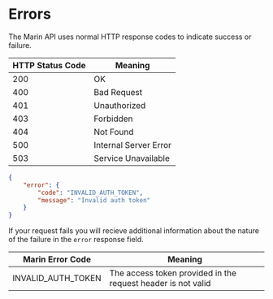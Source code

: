 # Errors


The Marin API uses normal HTTP response codes to indicate success or failure.

HTTP Status Code | Meaning 
---------- | -------
200 | OK
400 | Bad Request 
401 | Unauthorized 
403 | Forbidden 
404 | Not Found 
500 | Internal Server Error
503 | Service Unavailable

```json
{
    "error": {
        "code": "INVALID_AUTH_TOKEN",
        "message": "Invalid auth token"
    }
}
```

If your request fails you will recieve additional information about the nature of the failure in the `error` response field.

Marin Error Code | Meaning 
---------- | -------
INVALID_AUTH_TOKEN | The access token provided in the request header is not valid
